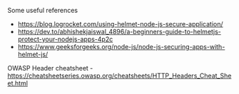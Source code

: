 Some useful references

* https://blog.logrocket.com/using-helmet-node-js-secure-application/
* https://dev.to/abhishekjaiswal_4896/a-beginners-guide-to-helmetjs-protect-your-nodejs-apps-4p2c
* https://www.geeksforgeeks.org/node-js/node-js-securing-apps-with-helmet-js/


OWASP Header cheatsheet - https://cheatsheetseries.owasp.org/cheatsheets/HTTP_Headers_Cheat_Sheet.html